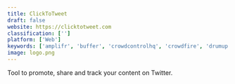 ```yaml
---
title: ClickToTweet
draft: false 
website: https://clicktotweet.com
classification: ['']
platform: ['Web']
keywords: ['amplifr', 'buffer', 'crowdcontrolhq', 'crowdfire', 'drumup', 'edgar', 'facebook_pages', 'falcon.io', 'gain', 'hootsuite', 'insightly', 'kontentino', 'modern', 'oktopost', 'postcron', 'socialbee', 'sprinklr', 'upflow', 'zoho_social', 'mypresences']
image: logo.png
---
```

Tool to promote, share and track  your content on Twitter.